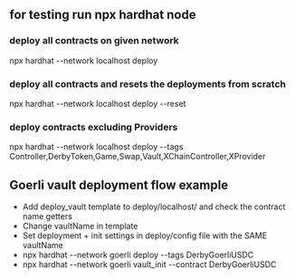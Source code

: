 ## for testing run npx hardhat node

### deploy all contracts on given network

npx hardhat --network localhost deploy

### deploy all contracts and resets the deployments from scratch

npx hardhat --network localhost deploy --reset

### deploy contracts excluding Providers

npx hardhat --network localhost deploy --tags Controller,DerbyToken,Game,Swap,Vault,XChainController,XProvider

## Goerli vault deployment flow example

- Add deploy_vault template to deploy/localhost/ and check the contract name getters
- Change vaultName in template
- Set deployment + init settings in deploy/config file with the SAME vaultName
- npx hardhat --network goerli deploy --tags DerbyGoerliUSDC
- npx hardhat --network goerli vault_init --contract DerbyGoerliUSDC
